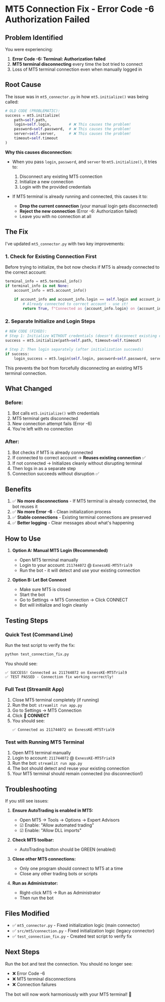 # MT5 Connection Fix - Error Code -6 Authorization Failed

## Problem Identified

You were experiencing:
1. **Error Code -6: Terminal: Authorization failed**
2. **MT5 terminal disconnecting** every time the bot tried to connect
3. Loss of MT5 terminal connection even when manually logged in

## Root Cause

The issue was in `mt5_connector.py` in how `mt5.initialize()` was being called:

```python
# OLD CODE (PROBLEMATIC):
success = mt5.initialize(
    path=self.path,
    login=self.login,        # ❌ This causes the problem!
    password=self.password,  # ❌ This causes the problem!
    server=self.server,      # ❌ This causes the problem!
    timeout=self.timeout
)
```

**Why this causes disconnection:**
- When you pass `login`, `password`, and `server` to `mt5.initialize()`, it tries to:
  1. Disconnect any existing MT5 connection
  2. Initialize a new connection
  3. Login with the provided credentials

- If MT5 terminal is already running and connected, this causes it to:
  - **Drop the current connection** (your manual login gets disconnected)
  - **Reject the new connection** (Error -6: Authorization failed)
  - Leave you with no connection at all

## The Fix

I've updated `mt5_connector.py` with two key improvements:

### 1. Check for Existing Connection First

Before trying to initialize, the bot now checks if MT5 is already connected to the correct account:

```python
terminal_info = mt5.terminal_info()
if terminal_info is not None:
    account_info = mt5.account_info()
    
    if account_info and account_info.login == self.login and account_info.server == self.server:
        # Already connected to correct account - use it!
        return True, f"Connected as {account_info.login} on {account_info.server}"
```

### 2. Separate Initialize and Login Steps

```python
# NEW CODE (FIXED):
# Step 1: Initialize WITHOUT credentials (doesn't disconnect existing connection)
success = mt5.initialize(path=self.path, timeout=self.timeout)

# Step 2: Then login separately (after initialization succeeds)
if success:
    login_success = mt5.login(self.login, password=self.password, server=self.server)
```

This prevents the bot from forcefully disconnecting an existing MT5 terminal connection.

## What Changed

### Before:
1. Bot calls `mt5.initialize()` with credentials
2. MT5 terminal gets disconnected
3. New connection attempt fails (Error -6)
4. You're left with no connection

### After:
1. Bot checks if MT5 is already connected
2. If connected to correct account → **Reuses existing connection** ✅
3. If not connected → Initializes cleanly without disrupting terminal
4. Then logs in as a separate step
5. Connection succeeds without disruption ✅

## Benefits

1. ✅ **No more disconnections** - If MT5 terminal is already connected, the bot reuses it
2. ✅ **No more Error -6** - Clean initialization process
3. ✅ **Stable connections** - Existing terminal connections are preserved
4. ✅ **Better logging** - Clear messages about what's happening

## How to Use

1. **Option A: Manual MT5 Login (Recommended)**
   - Open MT5 terminal manually
   - Login to your account: `211744072` @ `ExnessKE-MT5Trial9`
   - Run the bot - it will detect and use your existing connection

2. **Option B: Let Bot Connect**
   - Make sure MT5 is closed
   - Start the bot
   - Go to Settings → MT5 Connection → Click CONNECT
   - Bot will initialize and login cleanly

## Testing Steps

### Quick Test (Command Line)

Run the test script to verify the fix:

```bash
python test_connection_fix.py
```

You should see:
```
✅ SUCCESS! Connected as 211744072 on ExnessKE-MT5Trial9
✅ TEST PASSED - Connection fix working correctly!
```

### Full Test (Streamlit App)

1. Close MT5 terminal completely (if running)
2. Run the bot: `streamlit run app.py`
3. Go to Settings → MT5 Connection
4. Click **🔌 CONNECT**
5. You should see:
   ```
   ✅ Connected as 211744072 on ExnessKE-MT5Trial9
   ```

### Test with Running MT5 Terminal

1. Open MT5 terminal manually
2. Login to account: `211744072` @ `ExnessKE-MT5Trial9`
3. Run the bot: `streamlit run app.py`
4. The bot should detect and reuse your existing connection
5. Your MT5 terminal should remain connected (no disconnection!)

## Troubleshooting

If you still see issues:

1. **Ensure AutoTrading is enabled in MT5:**
   - Open MT5 → Tools → Options → Expert Advisors
   - ☑ Enable: "Allow automated trading"
   - ☑ Enable: "Allow DLL imports"

2. **Check MT5 toolbar:**
   - AutoTrading button should be GREEN (enabled)

3. **Close other MT5 connections:**
   - Only one program should connect to MT5 at a time
   - Close any other trading bots or scripts

4. **Run as Administrator:**
   - Right-click MT5 → Run as Administrator
   - Then run the bot

## Files Modified

- ✅ `mt5_connector.py` - Fixed initialization logic (main connector)
- ✅ `src/mt5/connection.py` - Fixed initialization logic (legacy connector)
- ✅ `test_connection_fix.py` - Created test script to verify fix

## Next Steps

Run the bot and test the connection. You should no longer see:
- ❌ Error Code -6
- ❌ MT5 terminal disconnections
- ❌ Connection failures

The bot will now work harmoniously with your MT5 terminal! 🎉
